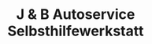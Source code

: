 ---
title: "J & B Autoservice Selbsthilfewerkstatt"
url: /berlin/j-und-b-autoservice-selbsthilfewerkstatt/
shop: Autowerkstatt
---